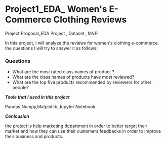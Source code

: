 # Project1_EDA_ Women's E-Commerce Clothing Reviews
Project Proposal_EDA Project , Dataset , MVP.

In this project, I will analyze the reviews for women's clothing e-commerce. the questions I will try to answer it as follows:

### Questions
- What are the most rated class names of product ?
- What are the class names of products have most reviewed?
- What are the top five products recommended by reviewers for other people?

***Tools that I used in this project*** 
 
 Pandas,Numpy,Matplotlib,Jupyter Notebook 
 
 ***Conlcusion***

the project is help marketing department in order to better target their market and how they can use their customers feedbacks in order to improve their business and products.
 


 


